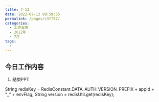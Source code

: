 ```yaml
---
title: 7-13
date: 2022-07-13 09:59:35
permalink: /pages/c3ff57/
categories:
  - 工作日志
  - 2022年
  - 7月
tags:
  - 
---
```

## 今日工作内容
1. 结束PPT





 String redisKey = RedisConstant.DATA_AUTH_VERSION_PREFIX + appId + "_" + envFlag;
        String version = redisUtil.get(redisKey);
